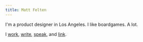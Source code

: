 ```yaml
---
title: Matt Felten
---
```

I'm a product designer in Los Angeles. I like boardgames. A lot.

I [work](#work), [write](#write), [speak](#speak), and [link](http://readinglist.mattfelten.com).
